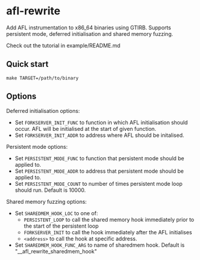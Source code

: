 # afl-rewrite

Add AFL instrumentation to x86_64 binaries using GTIRB. Supports persistent
mode, deferred initialisation and shared memory fuzzing.

Check out the tutorial in example/README.md

## Quick start
`make TARGET=/path/to/binary`

## Options

Deferred initialisation options:
 - Set `FORKSERVER_INIT_FUNC` to function in which AFL initialisation should
   occur. AFL will be initialised at the start of given function.
 - Set `FORKSERVER_INIT_ADDR` to address where AFL should be initalised.

Persistent mode options:
 - Set `PERSISTENT_MODE_FUNC` to function that persistent mode should be
   applied to.
 - Set `PERSISTENT_MODE_ADDR` to address that persistent mode should be applied
   to.
 - Set `PERSISTENT_MODE_COUNT` to number of times persistent mode loop should run.
   Default is 10000.

Shared memory fuzzing options:
 - Set `SHAREDMEM_HOOK_LOC` to one of:
    - `PERSISTENT_LOOP` to call the shared memory hook immediately prior to the
      start of the persistent loop
    - `FORKSERVER_INIT` to call the hook immediately after the AFL initialises
    - `<address>` to call the hook at specific address.
 - Set `SHAREDMEM_HOOK_FUNC_ARG` to name of sharedmem hook. Default is
   "__afl_rewrite_sharedmem_hook"








